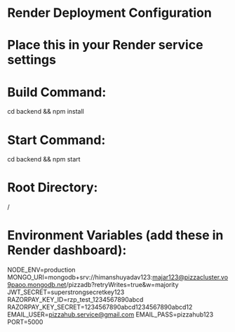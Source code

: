 # Render Deployment Configuration

# Place this in your Render service settings

# Build Command:

cd backend && npm install

# Start Command:

cd backend && npm start

# Root Directory:

/

# Environment Variables (add these in Render dashboard):

NODE_ENV=production
MONGO_URI=mongodb+srv://himanshuyadav123:majar123@pizzacluster.vo9paoo.mongodb.net/pizzadb?retryWrites=true&w=majority
JWT_SECRET=superstrongsecretkey123
RAZORPAY_KEY_ID=rzp_test_1234567890abcd
RAZORPAY_KEY_SECRET=1234567890abcd1234567890abcd12
EMAIL_USER=pizzahub.service@gmail.com
EMAIL_PASS=pizzahub123
PORT=5000
